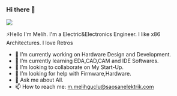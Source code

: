 ### Hi there 👋

<img src="URL">

⚡Hello I'm Melih. I'm a Electric&Electronics Engineer. 
I like x86 Architectures. I love Retros

- 🔭 I’m currently working on Hardware Design and Development.
- 🌱 I’m currently learning EDA,CAD,CAM and IDE Softwares.
- 👯 I’m looking to collaborate on My Start-Up.
- 🤔 I’m looking for help with Firmware,Hardware.
- 💬 Ask me about All.
- 📫 How to reach me: m.melihguclu@saosanelektrik.com



